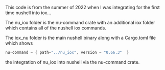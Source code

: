 
This code is from the summer of 2022 when I was integrating for the first time
nushell into iox...

The nu_iox folder is the nu-command crate with an additional iox folder
which contains all of the nushell iox commands.

The iox_nu folder is the main nushell binary along with a Cargo.toml file
which shows

```rust
nu-command = { path="../nu_iox", version = "0.66.3"  }
```

the integration of nu_iox into nushell via the nu-command crate.
